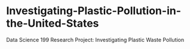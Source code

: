 # Investigating-Plastic-Pollution-in-the-United-States
Data Science 199 Research Project: Investigating Plastic Waste Pollution
